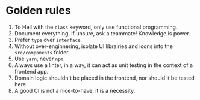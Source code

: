 # Golden rules

1. To Hell with the `class` keyword, only use functional programming.
2. Document everything. If unsure, ask a teammate! Knowledge is power.
3. Prefer `type` over `interface`.
4. Without over-enginnering, isolate UI librairies and icons into the `src/components` folder.
5. Use `yarn`, never `npm`.
6. Always use a linter, in a way, it can act as unit testing in the context of a frontend app.
7. Domain logic shouldn't be placed in the frontend, nor should it be tested here.
8. A good CI is not a nice-to-have, it is a necessity.
